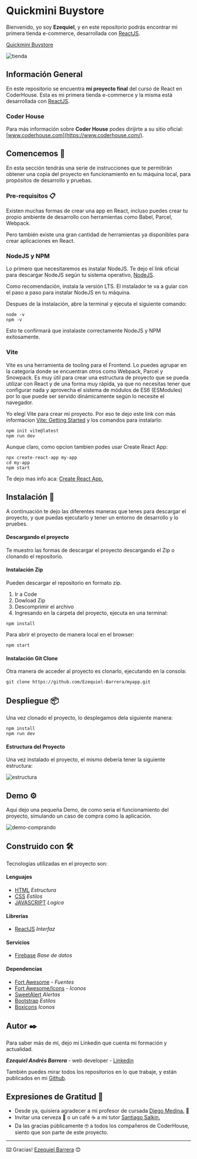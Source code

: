 # Quickmini Buystore
Bienvenido, yo soy **Ezequiel**, y en este repositorio podrás encontrar mi primera tienda e-commerce, desarrollada con [ReactJS](https://es.reactjs.org/).

[Quickmini Buystore](https://myapp-delta-silk.vercel.app/)

![tienda](src/assets/image/tienda.jpg)

## Información General

En este repositorio se encuentra **mi proyecto final** del curso de React en CoderHouse. Esta es mi primera tienda e-commerce y la misma está desarrollada con [ReactJS](https://es.reactjs.org/).

### Coder House

Para más información sobre **Coder House** podes dirijirte a su sitio oficial: [www.coderhouse.com](https://www.coderhouse.com/).


## Comencemos 🚀

En esta sección tendrás una serie de instrucciones que te permitirán obtener una copia del proyecto en funcionamiento en tu máquina local, para propósitos de desarrollo y pruebas.

### Pre-requisitos 📋

Existen muchas formas de crear una app en React, incluso puedes crear tu propio ambiente de desarrollo con herramientas como Babel, Parcel, Webpack.

Pero también existe una gran cantidad de herramientas ya disponibles para crear aplicaciones en React.

### NodeJS y NPM

Lo primero que necesitaremos es instalar NodeJS.
Te dejo el link oficial para descargar NodeJS según tu sistema operativo, [NodeJS](https://nodejs.org/en/).

Como recomendación, instala la versión LTS. El instalador te va a guiar con el paso a paso para instalar NodeJS en tu máquina.

Despues de la instalación, abre la terminal y ejecuta el siguiente comando:

```
node -v
npm -v
```

Esto te confirmará que instalaste correctamente NodeJS y NPM exitosamente.

### Vite

Vite es una herramienta de tooling para el Frontend. Lo puedes agrupar en la categoría donde se encuentran otros como Webpack, Parcel y Snowpack. Es muy útil para crear una estructura de proyecto que se pueda utilizar con React y de una forma muy rápida, ya que no necesitas tener que configurar nada y aprovecha el sistema de módulos de ES6 (ESModules) por lo que puede ser servido dinámicamente según lo necesite el navegador.

Yo elegí Vite para crear mi proyecto. Por eso te dejo este link con más informacion [Vite: Getting Started](https://vitejs.dev/guide/) y los comandos para instalarlo:

```
npm init vite@latest
npm run dev
```

Aunque claro, como opcion tambien podes usar Create React App:

```
npx create-react-app my-app
cd my-app
npm start
```

Te dejo mas info aca: [Create React App.](https://create-react-app.dev/docs/getting-started/)

## Instalación 🔧

A continuación te dejo las diferentes maneras que tenes para descargar el proyecto, y que puedas ejecutarlo y tener un entorno de desarrollo y lo pruebes.

#### Descargando el proyecto
Te muestro las formas de descargar el proyecto descargando el Zip o clonando el repositorio.

#### Instalación Zip

Pueden descargar el repositorio en formato zip.

1. Ir a Code
2. Dowload Zip
3. Descomprimir el archivo
4. Ingresando en la carpeta del proyecto, ejecuta en una terminal:

```
npm install
```
Para abrir el proyecto de manera local en el browser:

```
npm start
```

#### Instalación Git Clone

Otra manera de acceder al proyecto es clonarlo, ejecutando en la consola:

```
git clone https://github.com/Ezequiel-Barrera/myapp.git
```

## Despliegue 📦

Una vez clonado el proyecto, lo desplegamos dela siguiente manera:

```
npm install
npm run dev
```

#### Estructura del Proyecto

Una vez instalado el proyecto, el mismo debería tener la siguiente estructura:

![estructura](src/assets/image/estructura.jpg)


## Demo ⚙️

Aquí dejo una pequeña Demo, de como seria el funcionamiento del proyecto, simulando un caso de compra como la aplicación.

![demo-comprando](src/assets/image/comprando.gif)

## Construido con 🛠️

Tecnologías utilizadas en el proyecto son:

#### Lenguajes

- [HTML](https://developer.mozilla.org/es/docs/Web/HTML) _Estructura_
- [CSS](https://developer.mozilla.org/es/docs/Web/CSS) _Estilos_
- [JAVASCRIPT](https://developer.mozilla.org/es/docs/Web/JavaScript) _Logica_

#### Librerías
- [ReactJS](https://es.reactjs.org/) _Interfaz_

#### Servicios
- [Firebase](https://firebase.google.com/) _Base de datos_

#### Dependencias
- [Fort Awesome](https://fortawesome.com/) - _Fuentes_
- [Fort Awesome/Icons](https://fontawesome.com/icons?d=gallery) - _Iconos_
- [SweetAlert](https://sweetalert.js.org/guides/) _Alertas_
- [Bootstrap](https://getbootstrap.com/) _Estilos_
- [Boxicons](https://boxicons.com/) _Iconos_

## Autor ✒️

Para saber más de mi, dejo mi Linkedin que cuenta mi formación y actualidad.

***Ezequiel Andrés Barrera*** - web developer - [Linkedin](https://www.linkedin.com/in/ezequiel-javascript/)

También puedes mirar todos los repositorios en lo que trabaje, y están publicados en mi [Github](https://github.com/Ezequiel-Barrera).

## Expresiones de Gratitud 🎁


* Desde ya, quisiera agradecer a mi profesor de cursada [Diego Medina.](https://www.linkedin.com/in/diego-medina/) 📢
* Invitar una cerveza 🍺 o un café ☕ a mi tutor [Santiago Salkin.](https://www.linkedin.com/in/santiago-salkin-a2a5a689/)
* Da las gracias públicamente 🤓 a todos los compañeros de CoderHouse, siento que son parte de este proyecto.


---
⌨️ Gracias! [Ezequiel Barrera](https://www.linkedin.com/in/ezequiel-javascript/) 😊

